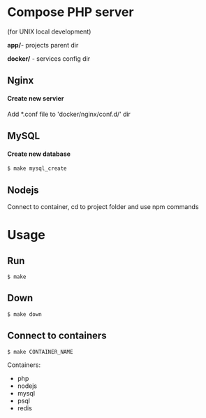 # Compose PHP server 
(for UNIX local development)

**app/**- projects parent dir

**docker/** - services config dir

## Nginx

#### Create new servier
Add *.conf file to 'docker/nginx/conf.d/' dir

## MySQL

#### Create new database
    
    $ make mysql_create

## Nodejs

Connect to container, cd to project folder and use npm commands

# Usage

## Run

    $ make

## Down

    $ make down

## Connect to containers
    
    $ make CONTAINER_NAME


Containers:

- php
- nodejs
- mysql
- psql
- redis

